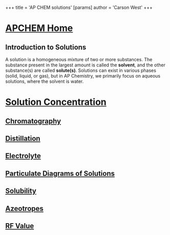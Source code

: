 +++
 title = 'AP CHEM solutions'
[params]
	author = 'Carson West'
+++
# [APCHEM Home](./../apchem-home/)

## Introduction to Solutions
A solution is a homogeneous mixture of two or more substances. The substance present in the largest amount is called the **solvent**, and the other substance(s) are called **solute(s)**.  Solutions can exist in various phases (solid, liquid, or gas), but in AP Chemistry, we primarily focus on aqueous solutions, where the solvent is water.
# [Solution Concentration](./../solution-concentration/)
## [Chromatography](./../chromatography/)
## [Distillation](./../distillation/)
## [Electrolyte](./../electrolyte/)
## [Particulate Diagrams of Solutions](./../particulate-diagrams-of-solutions/)
## [Solubility](./../solubility/)
## [Azeotropes](./../azeotropes/)

## [RF Value](./../rf-value/)

